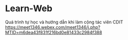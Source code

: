 # Learn-Web
Quá trình tự học và hướng dẫn khi làm cộng tác viên CDIT
https://meet1346.webex.com/meet1346/j.php?MTID=m6dea43f831f216bd0e81433c2984f388
